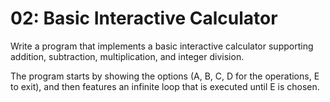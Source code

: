 # 02: Basic Interactive Calculator

Write a program that implements a basic interactive calculator supporting addition, subtraction, multiplication, and integer division.

The program starts by showing the options (A, B, C, D for the operations, E to exit), and then features an infinite loop that is executed until E is chosen.

